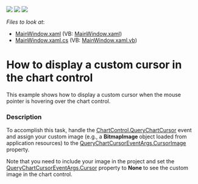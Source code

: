 <!-- default badges list -->
![](https://img.shields.io/endpoint?url=https://codecentral.devexpress.com/api/v1/VersionRange/128569719/11.2.8%2B)
[![](https://img.shields.io/badge/Open_in_DevExpress_Support_Center-FF7200?style=flat-square&logo=DevExpress&logoColor=white)](https://supportcenter.devexpress.com/ticket/details/E3805)
[![](https://img.shields.io/badge/📖_How_to_use_DevExpress_Examples-e9f6fc?style=flat-square)](https://docs.devexpress.com/GeneralInformation/403183)
<!-- default badges end -->
<!-- default file list -->
*Files to look at*:

* [MainWindow.xaml](./CS/CustomCursor/MainWindow.xaml) (VB: [MainWindow.xaml](./VB/CustomCursor/MainWindow.xaml))
* [MainWindow.xaml.cs](./CS/CustomCursor/MainWindow.xaml.cs) (VB: [MainWindow.xaml.vb](./VB/CustomCursor/MainWindow.xaml.vb))
<!-- default file list end -->
# How to display a custom cursor in the chart control


<p>This example shows how to display a custom cursor when the mouse pointer is hovering over  the chart control. </p>


<h3>Description</h3>

<p>To accomplish this task, handle the  <a href="http://documentation.devexpress.com/#WPF/DevExpressXpfChartsChartControl_QueryChartCursortopic"><u>ChartControl.QueryChartCursor</u></a> event and assign your custom image (e.g., a <strong>Bit</strong><strong>m</strong><strong>apImage </strong>object loaded from application resources) to the <a href="http://documentation.devexpress.com/#WPF/DevExpressXpfChartsQueryChartCursorEventArgs_CursorImagetopic"><u>QueryChartCursorEventArgs.CursorImage</u></a> property.</p><p>Note that you need to include your image in the project and set the <a href="http://documentation.devexpress.com/#WPF/DevExpressXpfChartsQueryChartCursorEventArgs_Cursortopic"><u>QueryChartCursorEventArgs.Cursor</u></a> property to <strong>None </strong>to see the custom image in the chart control. </p>

<br/>


